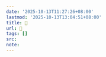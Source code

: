 ```yaml
---
date: '2025-10-13T11:27:26+08:00'
lastmod: '2025-10-13T13:04:51+08:00'
title: 󰗭
url: 󰗭
tags: []
src:
note:
---
```

